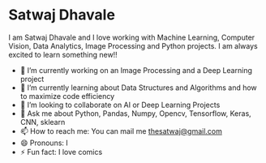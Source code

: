 # Satwaj Dhavale

I am Satwaj Dhavale and I love working with Machine Learning, Computer Vision, Data Analytics, Image Processing and Python projects. I am always excited to learn something new!!

<!--
**Satwaj-Dhavale/Satwaj-Dhavale** is a ✨ _special_ ✨ repository because its `README.md` (this file) appears on your GitHub profile.

Here are some ideas to get you started:
-->

- 🔭 I’m currently working on an Image Processing and a Deep Learning project
- 🌱 I’m currently learning about Data Structures and Algorithms and how to maximize code efficiency
- 👯 I’m looking to collaborate on AI or Deep Learning Projects
- 💬 Ask me about Python, Pandas, Numpy, Opencv, Tensorflow, Keras, CNN, sklearn
- 📫 How to reach me: You can mail me thesatwaj@gmail.com
- 😄 Pronouns: I
- ⚡ Fun fact: I love comics

